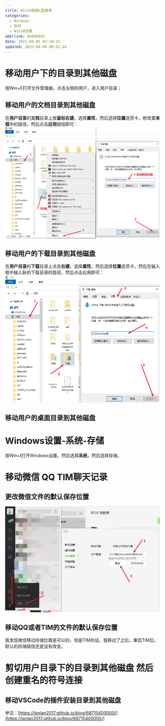 ```yaml
---
title: Win10电脑C盘瘦身
categories: 
  - Windows
  - 软件
  - Win10设置
abbrlink: de0d0943
date: 2021-04-05 02:10:22
updated: 2022-04-04 00:51:44
---
```

# 移动用户下的目录到其他磁盘
按Win+E打开文件管理器，点击左侧的用户，进入用户目录；
## 移动用户的文档目录到其他磁盘
在**用户目录**的**文档**目录上按**鼠标右键**，选择**属性**，然后选择**位置**选项卡，修改**文本框**中的路径，然后点击**应用**按钮即可：
![](https://raw.githubusercontent.com/lanlan2017/images/master/Blog/Windows/Software/Win10_Settings/ComputerCDiskSlimming/2.png)

## 移动用户的下载目录到其他磁盘
在**用户目录**的**下载**目录上点击**右键**，选择**属性**，然后选择**位置**选项卡，然后在输入框中输入新的下载目录的路径，然后点击应用即可：
![](https://raw.githubusercontent.com/lanlan2017/images/master/Blog/Windows/Software/Win10_Settings/ComputerCDiskSlimming/1.png)

## 移动用户的桌面目录到其他磁盘
# Windows设置-系统-存储
按Win+I打开Windows设置，然后选择**系统**，然后选择存储，

# 移动微信 QQ TIM聊天记录
## 更改微信文件的默认保存位置
![](https://raw.githubusercontent.com/lanlan2017/images/master/Blog/Windows/Software/Win10_Settings/ComputerCDiskSlimming/3.png)

## 移动QQ或者TIM的文件的默认保存位置
我发现微信移动存储位置是可以的，但是TIM的话，我移动了之后，重启TIM后，默认的存储路径还是没有改变。
# 剪切用户目录下的目录到其他磁盘 然后创建重名的符号连接
## 移动VSCode的插件安装目录到其他磁盘
参见：[https://lanlan2017.github.io/blog/68715400000/](https://lanlan2017.github.io/blog/68715400000/)

<!-- Blog/Windows/Software/Win10Settings/ComputerCDiskSlimming/ -->
